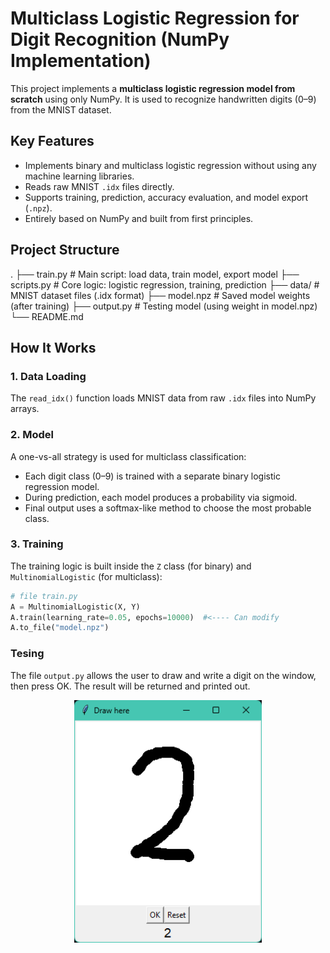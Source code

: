 # Multiclass Logistic Regression for Digit Recognition (NumPy Implementation)

This project implements a **multiclass logistic regression model from scratch** using only NumPy. It is used to recognize handwritten digits (0–9) from the MNIST dataset.

## Key Features

- Implements binary and multiclass logistic regression without using any machine learning libraries.
- Reads raw MNIST `.idx` files directly.
- Supports training, prediction, accuracy evaluation, and model export (`.npz`).
- Entirely based on NumPy and built from first principles.

## Project Structure
.
├── train.py    # Main script: load data, train model, export model
├── scripts.py  # Core logic: logistic regression, training, prediction
├── data/       # MNIST dataset files (.idx format)
├── model.npz   # Saved model weights (after training)
├── output.py   # Testing model (using weight in model.npz)
└── README.md


## How It Works

### 1. Data Loading
The `read_idx()` function loads MNIST data from raw `.idx` files into NumPy arrays.

### 2. Model
A one-vs-all strategy is used for multiclass classification:
- Each digit class (0–9) is trained with a separate binary logistic regression model.
- During prediction, each model produces a probability via sigmoid.
- Final output uses a softmax-like method to choose the most probable class.

### 3. Training
The training logic is built inside the `Z` class (for binary) and `MultinomialLogistic` (for multiclass):

```python
# file train.py
A = MultinomialLogistic(X, Y)
A.train(learning_rate=0.05, epochs=10000)  #<---- Can modify
A.to_file("model.npz")
```

### Tesing
The file `output.py` allows the user to draw and write a digit on the window, then press OK. The result will be returned and printed out.

<p align="center">
  <img src="demo.png" alt="Digit Drawing Demo" width="300"/>
</p>